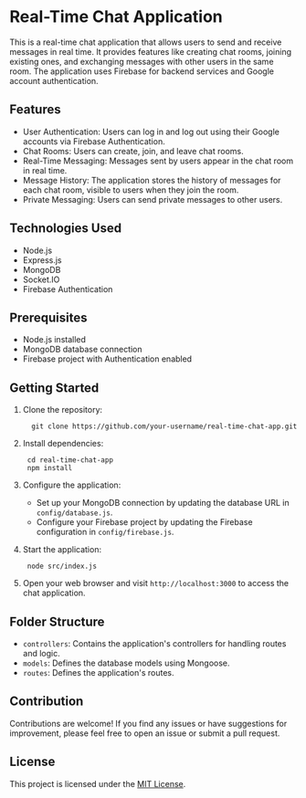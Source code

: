 # Real-Time Chat Application

This is a real-time chat application that allows users to send and receive messages in real time. It provides features like creating chat rooms, joining existing ones, and exchanging messages with other users in the same room. The application uses Firebase for backend services and Google account authentication.

## Features

- User Authentication: Users can log in and log out using their Google accounts via Firebase Authentication.
- Chat Rooms: Users can create, join, and leave chat rooms.
- Real-Time Messaging: Messages sent by users appear in the chat room in real time.
- Message History: The application stores the history of messages for each chat room, visible to users when they   join the room.
- Private Messaging: Users can send private messages to other users.

## Technologies Used

- Node.js
- Express.js
- MongoDB
- Socket.IO
- Firebase Authentication

## Prerequisites

- Node.js installed
- MongoDB database connection
- Firebase project with Authentication enabled

## Getting Started

1. Clone the repository:

         git clone https://github.com/your-username/real-time-chat-app.git




2. Install dependencies:

        cd real-time-chat-app
        npm install



3. Configure the application:
   - Set up your MongoDB connection by updating the database URL in `config/database.js`.
   - Configure your Firebase project by updating the Firebase configuration in `config/firebase.js`.

4. Start the application:

        node src/index.js



5. Open your web browser and visit `http://localhost:3000` to access the chat application.

## Folder Structure

- `controllers`: Contains the application's controllers for handling routes and logic.
- `models`: Defines the database models using Mongoose.
- `routes`: Defines the application's routes.

## Contribution

Contributions are welcome! If you find any issues or have suggestions for improvement, please feel free to open an issue or submit a pull request.

## License

This project is licensed under the [MIT License](https://opensource.org/licenses/MIT).

